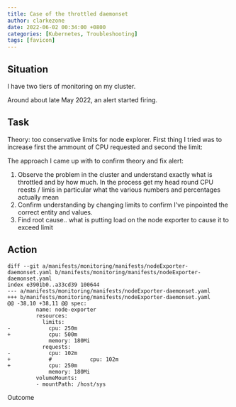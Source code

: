 ```yaml
---
title: Case of the throttled daemonset
author: clarkezone
date: 2022-06-02 00:34:00 +0800
categories: [Kubernetes, Troubleshooting]
tags: [favicon]
---
```


## Situation
I have two tiers of monitoring on my cluster.

Around about late May 2022, an alert started firing.


## Task
Theory: too conservative limits for node explorer.  First thing I tried was to increase first the ammount of CPU requested and second the limit:

The approach I came up with to confirm theory and fix alert:

1. Observe the problem in the cluster and understand exactly what is throttled and by how much.  In the process get my head round CPU reests / limis in particular what the various numbers and percentages actually mean
2. Confirm understanding by changing limits to confirm I've pinpointed the correct entity and values.
3. Find root cause.. what is putting load on the node exporter to cause it to exceed limit

## Action

```
diff --git a/manifests/monitoring/manifests/nodeExporter-daemonset.yaml b/manifests/monitoring/manifests/nodeExporter-daemonset.yaml
index e3901b0..a33cd39 100644
--- a/manifests/monitoring/manifests/nodeExporter-daemonset.yaml
+++ b/manifests/monitoring/manifests/nodeExporter-daemonset.yaml
@@ -38,10 +38,11 @@ spec:
         name: node-exporter
         resources:
           limits:
-            cpu: 250m
+            cpu: 500m
             memory: 180Mi
           requests:
-            cpu: 102m
+            #            cpu: 102m
+            cpu: 250m
             memory: 180Mi
         volumeMounts:
         - mountPath: /host/sys
```

Outcome